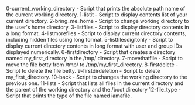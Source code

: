 0-current_working_directory - Script that prints the absolute path name of the current working directory.
1-listit - Script to display contents list of your current directory.
2-bring_me_home - Script to change working directory to the user's home directory.
3-listfiles - Script to display directory contents in a long format.
4-listmorefiles - Script to display current directory contents, including hidden files using long format.
5-listfilesdigitonly - Script to display current directory contents in long format with user and group IDs displayed numerically.
6-firstdirectory - Script that creates a directory named my_first_directory in the /tmp/ directory.
7-movethatfile - Script to move the file betty from /tmp/ to /tmp/my_first_directory.
8-firstdelete - Script to delete the file betty.
9-firstdirdeletion - Script to delete my_first_directory.
10-back - Script to changes the working directory to the previous one.
11-lists - Script that lists all files in the current directory and the parent of the working directory and the /boot directory
12-file_type - Script that prints the type of the file named iamafile.
